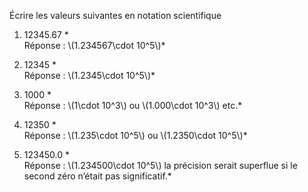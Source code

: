 Écrire les valeurs suivantes en notation scientifique

1.  12345.67 *  
    Réponse : \\(1.234567\cdot 10^5\\)*

2.  12345 *  
    Réponse : \\(1.2345\cdot 10^5\\)*

3.  1000 *  
    Réponse : \\(1\cdot 10^3\\) ou \\(1.000\cdot 10^3\\) etc.*

4.  12350 *  
    Réponse : \\(1.235\cdot 10^5\\) ou \\(1.2350\cdot 10^5\\)*

5.  123450.0 *  
    Réponse : \\(1.234500\cdot 10^5\\) la précision serait superflue si
    le second zéro n’était pas significatif.*
